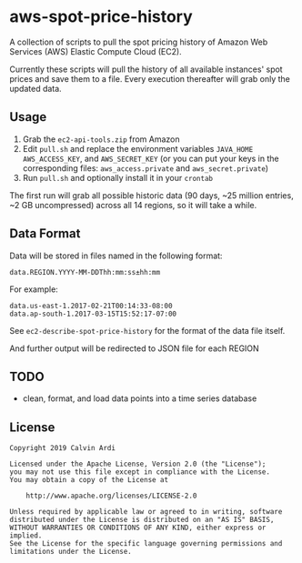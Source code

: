 # aws-spot-price-history

A collection of scripts to pull the spot pricing history of Amazon Web Services
(AWS) Elastic Compute Cloud (EC2).

Currently these scripts will pull the history of all available instances' spot
prices and save them to a file. Every execution thereafter will grab only
the updated data.

## Usage

1. Grab the `ec2-api-tools.zip` from Amazon
2. Edit `pull.sh` and replace the environment variables `JAVA_HOME`
   `AWS_ACCESS_KEY`, and `AWS_SECRET_KEY` (or you can put your keys
    in the corresponding files: `aws_access.private` and `aws_secret.private`)
3. Run `pull.sh` and optionally install it in your `crontab`

The first run will grab all possible historic data (90 days, ~25 million
entries, ~2 GB uncompressed) across all 14 regions, so it will take a while.

## Data Format

Data will be stored in files named in the following format:

    data.REGION.YYYY-MM-DDThh:mm:ss±hh:mm

For example:

    data.us-east-1.2017-02-21T00:14:33-08:00
    data.ap-south-1.2017-03-15T15:52:17-07:00

See `ec2-describe-spot-price-history` for the format of the data file itself.


And further output will be redirected to JSON file for each REGION

## TODO

* clean, format, and load data points into a time series database

## License

    Copyright 2019 Calvin Ardi
    
    Licensed under the Apache License, Version 2.0 (the "License");
    you may not use this file except in compliance with the License.
    You may obtain a copy of the License at
    
        http://www.apache.org/licenses/LICENSE-2.0
    
    Unless required by applicable law or agreed to in writing, software
    distributed under the License is distributed on an "AS IS" BASIS,
    WITHOUT WARRANTIES OR CONDITIONS OF ANY KIND, either express or implied.
    See the License for the specific language governing permissions and
    limitations under the License.
